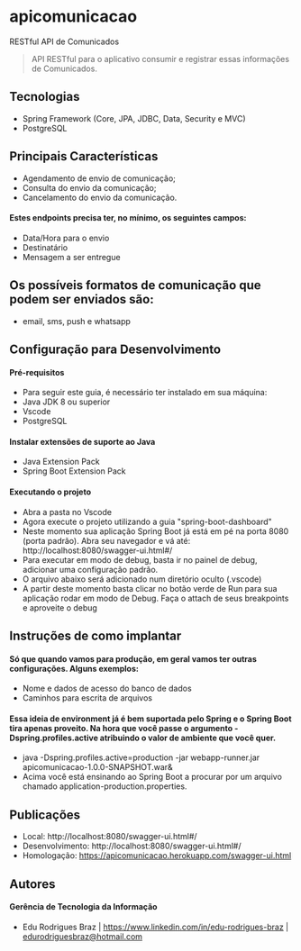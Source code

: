 # apicomunicacao
RESTful API de Comunicados

> API RESTful para o aplicativo consumir e registrar essas informações de Comunicados.
## Tecnologias  
  
* Spring Framework (Core, JPA, JDBC, Data, Security e MVC)  
* PostgreSQL
  
## Principais Características  
* Agendamento de envio de comunicação;
* Consulta do envio da comunicação;
* Cancelamento do envio da comunicação.

#### Estes endpoints precisa ter, no mínimo, os seguintes campos:
* Data/Hora para o envio
* Destinatário
* Mensagem a ser entregue

## Os possíveis formatos de comunicação que podem ser enviados são: 
* email, sms, push e whatsapp
  
## Configuração para Desenvolvimento  
#### Pré-requisitos
* Para seguir este guia, é necessário ter instalado em sua máquina:
* Java JDK 8 ou superior
* Vscode
* PostgreSQL
#### Instalar extensões de suporte ao Java
* Java Extension Pack
* Spring Boot Extension Pack
#### Executando o projeto
* Abra a pasta no Vscode
* Agora execute o projeto utilizando a guia "spring-boot-dashboard"
* Neste momento sua aplicação Spring Boot já está em pé na porta 8080 (porta padrão). Abra seu navegador e vá até: http://localhost:8080/swagger-ui.html#/
* Para executar em modo de debug, basta ir no painel de debug, adicionar uma configuração padrão.
* O arquivo abaixo será adicionado num diretório oculto (.vscode)
* A partir deste momento basta clicar no botão verde de Run para sua aplicação rodar em modo de Debug. Faça o attach de seus breakpoints e aproveite o debug 

## Instruções de como implantar  
#### Só que quando vamos para produção, em geral vamos ter outras configurações. Alguns exemplos:
* Nome e dados de acesso do banco de dados
* Caminhos para escrita de arquivos

#### Essa ideia de environment já é bem suportada pelo Spring e o Spring Boot tira apenas proveito. Na hora que você passe o argumento -Dspring.profiles.active atribuindo o valor de ambiente que você quer.
* java -Dspring.profiles.active=production -jar webapp-runner.jar apicomunicacao-1.0.0-SNAPSHOT.war& 
* Acima você está ensinando ao Spring Boot a procurar por um arquivo chamado application-production.properties.
  
## Publicações
* Local: http://localhost:8080/swagger-ui.html#/
* Desenvolvimento: http://localhost:8080/swagger-ui.html#/
* Homologação: https://apicomunicacao.herokuapp.com/swagger-ui.html


## Autores  
  
#### Gerência de Tecnologia da Informação  
* Edu Rodrigues Braz | https://www.linkedin.com/in/edu-rodrigues-braz  | edurodriguesbraz@hotmail.com
